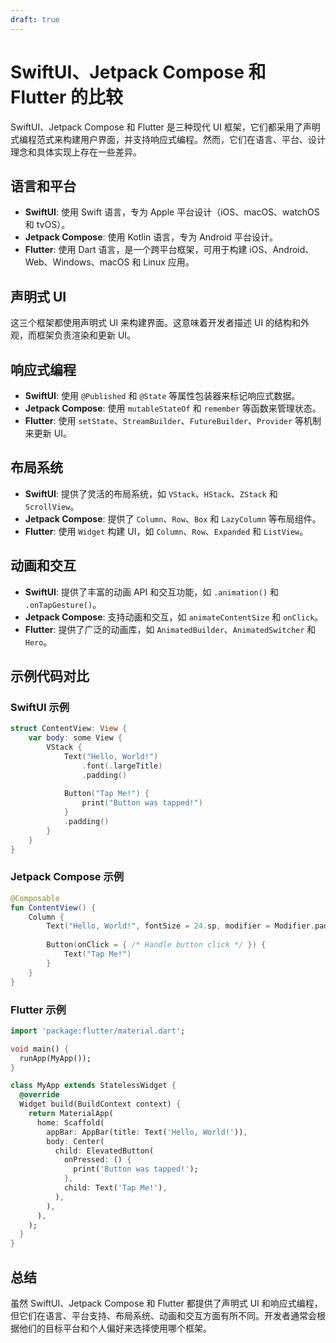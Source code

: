 ```yaml
---
draft: true
---
```


# SwiftUI、Jetpack Compose 和 Flutter 的比较

SwiftUI、Jetpack Compose 和 Flutter 是三种现代 UI 框架，它们都采用了声明式编程范式来构建用户界面，并支持响应式编程。然而，它们在语言、平台、设计理念和具体实现上存在一些差异。

## 语言和平台

- **SwiftUI**: 使用 Swift 语言，专为 Apple 平台设计（iOS、macOS、watchOS 和 tvOS）。
- **Jetpack Compose**: 使用 Kotlin 语言，专为 Android 平台设计。
- **Flutter**: 使用 Dart 语言，是一个跨平台框架，可用于构建 iOS、Android、Web、Windows、macOS 和 Linux 应用。

## 声明式 UI

这三个框架都使用声明式 UI 来构建界面。这意味着开发者描述 UI 的结构和外观，而框架负责渲染和更新 UI。

## 响应式编程

- **SwiftUI**: 使用 `@Published` 和 `@State` 等属性包装器来标记响应式数据。
- **Jetpack Compose**: 使用 `mutableStateOf` 和 `remember` 等函数来管理状态。
- **Flutter**: 使用 `setState`、`StreamBuilder`、`FutureBuilder`、`Provider` 等机制来更新 UI。

## 布局系统

- **SwiftUI**: 提供了灵活的布局系统，如 `VStack`、`HStack`、`ZStack` 和 `ScrollView`。
- **Jetpack Compose**: 提供了 `Column`、`Row`、`Box` 和 `LazyColumn` 等布局组件。
- **Flutter**: 使用 `Widget` 构建 UI，如 `Column`、`Row`、`Expanded` 和 `ListView`。

## 动画和交互

- **SwiftUI**: 提供了丰富的动画 API 和交互功能，如 `.animation()` 和 `.onTapGesture()`。
- **Jetpack Compose**: 支持动画和交互，如 `animateContentSize` 和 `onClick`。
- **Flutter**: 提供了广泛的动画库，如 `AnimatedBuilder`、`AnimatedSwitcher` 和 `Hero`。

## 示例代码对比

### SwiftUI 示例
```swift
struct ContentView: View {
    var body: some View {
        VStack {
            Text("Hello, World!")
                .font(.largeTitle)
                .padding()
            
            Button("Tap Me!") {
                print("Button was tapped!")
            }
            .padding()
        }
    }
}
```


### Jetpack Compose 示例

```kotlin
@Composable
fun ContentView() {
    Column {
        Text("Hello, World!", fontSize = 24.sp, modifier = Modifier.padding())
        
        Button(onClick = { /* Handle button click */ }) {
            Text("Tap Me!")
        }
    }
}
```

### Flutter 示例
```dart
import 'package:flutter/material.dart';

void main() {
  runApp(MyApp());
}

class MyApp extends StatelessWidget {
  @override
  Widget build(BuildContext context) {
    return MaterialApp(
      home: Scaffold(
        appBar: AppBar(title: Text('Hello, World!')),
        body: Center(
          child: ElevatedButton(
            onPressed: () {
              print('Button was tapped!');
            },
            child: Text('Tap Me!'),
          ),
        ),
      ),
    );
  }
}
```
## 总结

虽然 SwiftUI、Jetpack Compose 和 Flutter 都提供了声明式 UI 和响应式编程，但它们在语言、平台支持、布局系统、动画和交互方面有所不同。开发者通常会根据他们的目标平台和个人偏好来选择使用哪个框架。

